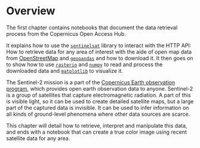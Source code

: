# Overview

The first chapter contains notebooks that document the data retrieval process from the Copernicus Open Access Hub.

It explains how to use the [`sentinelsat`](https://github.com/sentinelsat/sentinelsat) library to interact with the HTTP API: How to retrieve data for any area of interest with the aide of open map data from [OpenStreetMap](https://www.openstreetmap.org/) and [`geopandas`](https://geopandas.org/) and how to download it. It then goes on to show how to use [`rasterio`](https://rasterio.readthedocs.io/) and [`numpy`](https://numpy.org/) to read and process the downloaded data and [`matplotlib`](https://matplotlib.org/stable/index.html) to visualize it.

The Sentinel-2 mission is a part of the [Copernicus Earth observation program](http://www.esa.int/Applications/Observing_the_Earth/Copernicus), which provides open earth observation data to anyone. Sentinel-2 is a group of satellites that capture electromagnetic radiation. A part of this is visible light, so it can be used to create detailed satellite maps, but a large part of the captured data is invisible. It can be used to infer information on all kinds of ground-level phenomena where other data sources are scarce.

This chapter will detail how to retrieve, interpret and manipulate this data, and ends with a notebook that can create a true color image using recent satellite data for any area.
